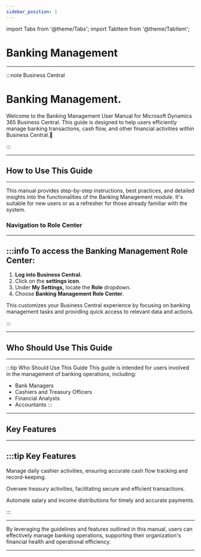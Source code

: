 ```yaml
---
sidebar_position: 1
---
```


import Tabs from '@theme/Tabs';
import TabItem from '@theme/TabItem';

# Banking Management
---

:::note Business Central
<div class="container">
    <div class="custom-note">
        <h1>Banking Management.</h1>
        <p>Welcome to the Banking Management User Manual for Microsoft Dynamics 365 Business Central. This guide is designed to help users efficiently manage banking transactions, cash flow, and other financial activities within Business Central.🤗</p>
    </div>
</div>
:::

---

## How to Use This Guide
---

This manual provides step-by-step instructions, best practices, and detailed insights into the functionalities of the Banking Management module. It's suitable for new users or as a refresher for those already familiar with the system.

### Navigation to Role Center
---

:::info To access the Banking Management Role Center:
---

1. **Log into Business Central.**
2. Click on the **settings icon**.
3. Under **My Settings,** locate the **Role** dropdown.
4. Choose **Banking Management Role Center**.

This customizes your Business Central experience by focusing on banking management tasks and providing quick access to relevant data and actions.

:::

---

## Who Should Use This Guide
---

:::tip Who Should Use This Guide
This guide is intended for users involved in the management of banking operations, including:

- Bank Managers
- Cashiers and Treasury Officers
- Financial Analysts
- Accountants
:::

---

## Key Features
---

:::tip Key Features
---

<Tabs>
  <TabItem value="cashier" label="Cashier Management">
  
Manage daily cashier activities, ensuring accurate cash flow tracking and record-keeping.

  </TabItem>
  <TabItem value="treasury" label="Treasury and Cashier Transactions">
  
Oversee treasury activities, facilitating secure and efficient transactions.

  </TabItem>
  <TabItem value="salary" label="Salary/Income Processing">
  
Automate salary and income distributions for timely and accurate payments.

  </TabItem>
</Tabs>

:::

---

By leveraging the guidelines and features outlined in this manual, users can effectively manage banking operations, supporting their organization's financial health and operational efficiency.

---
